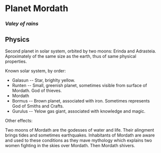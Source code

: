 Planet Mordath
==============
### *Valey of rains* ###

Physics
--------

Second planet in solar system, orbited by two moons: Erinda and Adrasteia.
Aproximately of the same size as the earth, thus of same physical properties.

Known solar system, by order:
- Galasun       -- Star, brighlty yellow.
- Runten        -- Small, greenish planet, sometimes visible from surface of Mordath. God of thieves.
- Mordath
- Bormus        -- Brown planet, associated with iron. Sometimes represents God of Smiths and Crafts.
- Gurulus       -- Yelow gas giant, associated with knowledge and magic.

Other effects:

Two moons of Mordath are the godesses of water and life. Their alingment brings tides and sometimes earthquakes.
Inhabitants of Mordath are aware and used to these conditions as they mave mythology which explains two women fighting in the skies over Mordath.
Then Mordath shivers.
